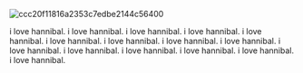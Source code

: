 ![ccc20f11816a2353c7edbe2144c56400](https://github.com/3rd-child/3rd-child/assets/120333231/57203ddc-3875-40b6-9f63-a2bd1ea86adb)


i love hannibal. 
i love hannibal. 
i love hannibal. 
i love hannibal. 
i love hannibal. 
i love hannibal. 
i love hannibal. 
i love hannibal. 
i love hannibal. 
i love hannibal. 
i love hannibal. 
i love hannibal. 
i love hannibal. 
i love hannibal. 
i love hannibal. 






